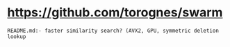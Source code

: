 # https://github.com/torognes/swarm

```console
README.md:- faster similarity search? (AVX2, GPU, symmetric deletion lookup

```
